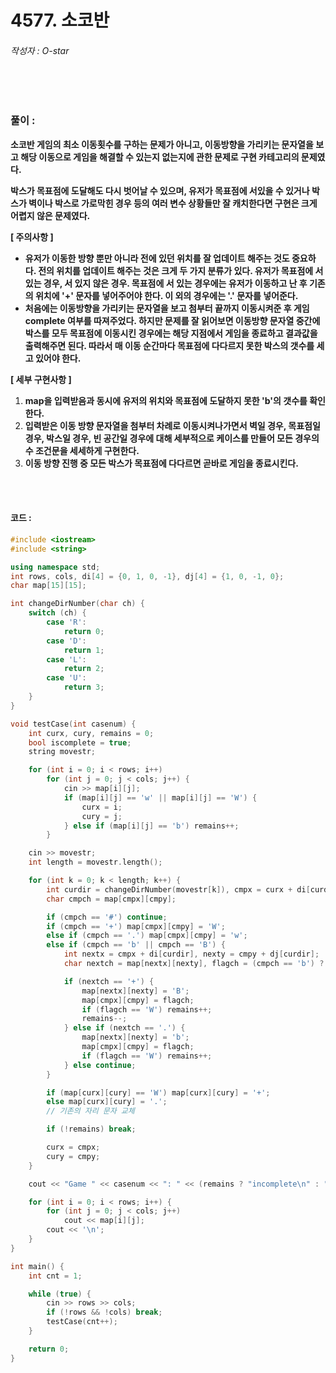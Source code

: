 # 4577. 소코반

###### 작성자 : O-star

<br/>

<br/>

### 풀이 : 

**소코반 게임의 최소 이동횟수를 구하는 문제가 아니고, 이동방향을 가리키는 문자열을 보고 해당 이동으로 게임을 해결할 수 있는지 없는지에 관한 문제로 구현 카테고리의 문제였다.**

**박스가 목표점에 도달해도 다시 벗어날 수 있으며, 유저가 목표점에 서있을 수 있거나 박스가 벽이나 박스로 가로막힌 경우 등의 여러 변수 상황들만 잘 캐치한다면 구현은 크게 어렵지 않은 문제였다.**

**[ 주의사항 ]**

- **유저가 이동한 방향 뿐만 아니라 전에 있던 위치를 잘 업데이트 해주는 것도 중요하다. 전의 위치를 업데이트 해주는 것은 크게 두 가지 분류가 있다. 유저가 목표점에 서 있는 경우, 서 있지 않은 경우. 목표점에 서 있는 경우에는 유저가 이동하고 난 후 기존의 위치에 '+' 문자를 넣어주어야 한다. 이 외의 경우에는 '.' 문자를 넣어준다.**
- **처음에는 이동방향을 가리키는 문자열을 보고 첨부터 끝까지 이동시켜준 후 게임 complete 여부를 따져주었다. 하지만 문제를 잘 읽어보면 이동방향 문자열 중간에 박스를 모두 목표점에 이동시킨 경우에는 해당 지점에서 게임을 종료하고 결과값을 출력해주면 된다. 따라서 매 이동 순간마다 목표점에 다다르지 못한 박스의 갯수를 세고 있어야 한다.**

**[ 세부 구현사항 ]**

1. **map을 입력받음과 동시에 유저의 위치와 목표점에 도달하지 못한 'b'의 갯수를 확인한다.**
2. **입력받은 이동 방향 문자열을 첨부터 차례로 이동시켜나가면서 벽일 경우, 목표점일 경우, 박스일 경우, 빈 공간일 경우에 대해 세부적으로 케이스를 만들어 모든 경우의 수 조건문을 세세하게 구현한다.**
3. **이동 방향 진행 중 모든 박스가 목표점에 다다르면 곧바로 게임을 종료시킨다.**

<br/>

<br/>

#### 코드 : 

```c++
#include <iostream>
#include <string>

using namespace std;
int rows, cols, di[4] = {0, 1, 0, -1}, dj[4] = {1, 0, -1, 0};
char map[15][15];

int changeDirNumber(char ch) {
    switch (ch) {
        case 'R':
            return 0;
        case 'D':
            return 1;
        case 'L':
            return 2;
        case 'U':
            return 3;
    }
}

void testCase(int casenum) {
    int curx, cury, remains = 0;
    bool iscomplete = true;
    string movestr;

    for (int i = 0; i < rows; i++)
        for (int j = 0; j < cols; j++) {
            cin >> map[i][j];
            if (map[i][j] == 'w' || map[i][j] == 'W') {
                curx = i;
                cury = j;
            } else if (map[i][j] == 'b') remains++;
        }

    cin >> movestr;
    int length = movestr.length();

    for (int k = 0; k < length; k++) {
        int curdir = changeDirNumber(movestr[k]), cmpx = curx + di[curdir], cmpy = cury + dj[curdir];
        char cmpch = map[cmpx][cmpy];

        if (cmpch == '#') continue;
        if (cmpch == '+') map[cmpx][cmpy] = 'W';
        else if (cmpch == '.') map[cmpx][cmpy] = 'w';
        else if (cmpch == 'b' || cmpch == 'B') {
            int nextx = cmpx + di[curdir], nexty = cmpy + dj[curdir];
            char nextch = map[nextx][nexty], flagch = (cmpch == 'b') ? 'w' : 'W';

            if (nextch == '+') {
                map[nextx][nexty] = 'B';
                map[cmpx][cmpy] = flagch;
                if (flagch == 'W') remains++;
                remains--;
            } else if (nextch == '.') {
                map[nextx][nexty] = 'b';
                map[cmpx][cmpy] = flagch;
                if (flagch == 'W') remains++;
            } else continue;
        }

        if (map[curx][cury] == 'W') map[curx][cury] = '+';
        else map[curx][cury] = '.';
        // 기존의 자리 문자 교체

        if (!remains) break;

        curx = cmpx;
        cury = cmpy;
    }

    cout << "Game " << casenum << ": " << (remains ? "incomplete\n" : "complete\n");

    for (int i = 0; i < rows; i++) {
        for (int j = 0; j < cols; j++)
            cout << map[i][j];
        cout << '\n';
    }
}

int main() {
    int cnt = 1;

    while (true) {
        cin >> rows >> cols;
        if (!rows && !cols) break;
        testCase(cnt++);
    }

    return 0;
}
```

